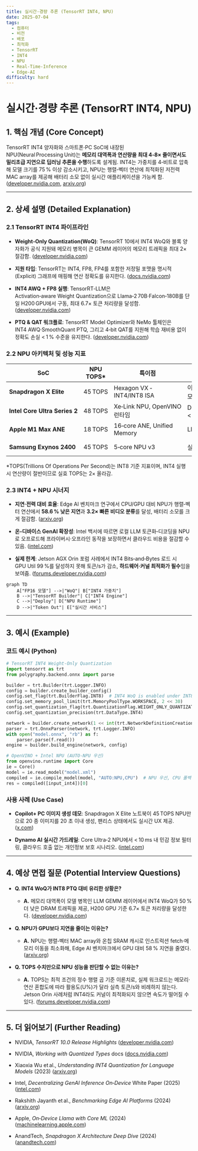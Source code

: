 ```yaml
---
title: 실시간·경량 추론 (TensorRT INT4, NPU)
date: 2025-07-04
tags:
  - 컴퓨터
  - 비전
  - 배포
  - 최적화
  - TensorRT
  - INT4
  - NPU
  - Real-Time-Inference
  - Edge-AI
difficulty: hard
---
```


# 실시간·경량 추론 (TensorRT INT4, NPU)

## 1. 핵심 개념 (Core Concept)

TensorRT INT4 양자화와 스마트폰·PC SoC에 내장된 NPU(Neural Processing Unit)는 **메모리 대역폭과 연산량을 최대 4‑8× 줄이면서도 밀리초급 지연으로 딥러닝 추론을 수행**하도록 설계됨. INT4는 가중치를 4‑비트로 압축해 모델 크기를 75 % 이상 감소시키고, NPU는 행렬‑벡터 연산에 최적화된 저전력 MAC array를 제공해 배터리 소모 없이 실시간 애플리케이션을 가능케 함. ([developer.nvidia.com](https://developer.nvidia.com/blog/nvidia-tensorrt-10-0-upgrades-usability-performance-and-ai-model-support/), [arxiv.org](https://arxiv.org/pdf/2301.12017))

______________________________________________________________________

## 2. 상세 설명 (Detailed Explanation)

### 2.1 TensorRT INT4 파이프라인

- **Weight‑Only Quantization(WoQ)**: TensorRT 10에서 INT4 WoQ와 블록 양자화가 공식 지원돼 메모리 병목이 큰 GEMM 레이어의 메모리 트래픽을 최대 2× 절감함. ([developer.nvidia.com](https://developer.nvidia.com/blog/nvidia-tensorrt-10-0-upgrades-usability-performance-and-ai-model-support/))

- **지원 타입**: TensorRT는 INT4, FP8, FP4를 포함한 저정밀 포맷을 명시적(Explicit) 그래프에 매핑해 연산 정확도를 유지한다. ([docs.nvidia.com](https://docs.nvidia.com/deeplearning/tensorrt/latest/inference-library/work-quantized-types.html))

- **INT4 AWQ + FP8 실행**: TensorRT‑LLM은 Activation‑aware Weight Quantization으로 Llama‑2 70B·Falcon‑180B를 단일 H200 GPU에서 구동, 최대 6.7× 토큰 처리량을 달성함. ([developer.nvidia.com](https://developer.nvidia.com/blog/nvidia-tensorrt-llm-enhancements-deliver-massive-large-language-model-speedups-on-nvidia-h200/))

- **PTQ & QAT 워크플로**: TensorRT Model Optimizer와 NeMo 툴체인은 INT4 AWQ·SmoothQuant PTQ, 그리고 4‑bit QAT를 지원해 학습 재비용 없이 정확도 손실 \< 1 % 수준을 유지한다. ([developer.nvidia.com](https://developer.nvidia.com/blog/post-training-quantization-of-llms-with-nvidia-nemo-and-nvidia-tensorrt-model-optimizer/))

### 2.2 NPU 아키텍처 및 성능 지표

| SoC                           | NPU TOPS\* | 특이점                       | 대표 지연                      | 비고                                                                                                                                                                                                                                           |
| ----------------------------- | ---------- | ---------------------------- | ------------------------------ | ---------------------------------------------------------------------------------------------------------------------------------------------------------------------------------------------------------------------------------------------- |
| **Snapdragon X Elite**        | 45 TOPS    | Hexagon VX ‑ INT4/INT8 ISA   | 이미지 20장 \< 20 초 생성 데모 | Copilot+ 요구 사양 충족 ([anandtech.com](https://www.anandtech.com/show/21445/qualcomm-snapdragon-x-architecture-deep-dive))                                                                                                                   |
| **Intel Core Ultra Series 2** | 48 TOPS    | Xe‑Link NPU, OpenVINO 런타임 | Dynamo AI 가드레일 \< 10 ms    | 5.18× Ryzen 대비 추론 가속 ([intel.com](https://www.intel.com/content/www/us/en/ai-pc/business-showcase.html), [edc.intel.com](https://edc.intel.com/content/www/us/en/products/performance/benchmarks/intel-core-ultra-processors-series-2/)) |
| **Apple M1 Max ANE**          | 18 TOPS    | 16‑core ANE, Unified Memory  | Llama‑3.1‑8B 33 tokens/s       | Core ML 최적화 가이드 ([machinelearning.apple.com](https://machinelearning.apple.com/research/core-ml-on-device-llama))                                                                                                                        |
| **Samsung Exynos 2400**       | 45 TOPS    | 5‑core NPU v3                | 실시간 비전 \< 30 ms           | 4 nm LP node ([semiconductor.samsung.com](https://semiconductor.samsung.com/processor/mobile-processor/exynos-2400/))                                                                                                                          |

\*TOPS(Trillions Of Operations Per Second)는 INT8 기준 지표이며, INT4 실행 시 연산량이 절반이므로 실효 TOPS는 2× 올라감.

### 2.3 INT4 + NPU 시너지

- **지연·전력 대비 효율**: Edge AI 벤치마크 연구에서 CPU/GPU 대비 NPU가 행렬‑벡터 연산에서 **58.6 % 낮은 지연**과 **3.2× 빠른 비디오 분류**를 달성, 배터리 소모를 크게 절감함. ([arxiv.org](https://arxiv.org/abs/2409.14803))

- **온‑디바이스 GenAI 확장성**: Intel 백서에 따르면 로컬 LLM 토큰화‑디코딩을 NPU로 오프로드해 프라이버시·오프라인 동작을 보장하면서 클라우드 비용을 절감할 수 있음. ([intel.com](https://www.intel.com/content/dam/www/central-libraries/us/en/documents/2025-03/decentralizing-generative-ai-inference-on-device-white-paper.pdf))

- **실제 한계**: Jetson AGX Orin 포럼 사례에서 INT4 Bits‑and‑Bytes 로드 시 GPU Util 99 %를 달성하지 못해 토큰/s가 감소, **하드웨어·커널 최적화가 필수**임을 보여줌. ([forums.developer.nvidia.com](https://forums.developer.nvidia.com/t/int8-and-int4-performance-on-orin-agx/321900))

```mermaid
graph TD
    A["FP16 모델"] -->|"WoQ"| B["INT4 가중치"]
    B -->|"TensorRT Builder"| C["INT4 Engine"]
    C -->|"Deploy"| D["NPU Runtime"]
    D -->|"Token Out"| E["실시간 서비스"]
```

______________________________________________________________________

## 3. 예시 (Example)

### 코드 예시 (Python)

```python
# TensorRT INT4 Weight‑Only Quantization
import tensorrt as trt
from polygraphy.backend.onnx import parse

builder = trt.Builder(trt.Logger.INFO)
config = builder.create_builder_config()
config.set_flag(trt.BuilderFlag.INT8)  # INT4 WoQ is enabled under INT8 flag
config.set_memory_pool_limit(trt.MemoryPoolType.WORKSPACE, 2 << 30)
config.set_quantization_flag(trt.QuantizationFlag.WEIGHT_ONLY_QUANTIZATION)
config.set_quantization_precision(trt.DataType.INT4)

network = builder.create_network(1 << int(trt.NetworkDefinitionCreationFlag.EXPLICIT_BATCH))
parser = trt.OnnxParser(network, trt.Logger.INFO)
with open("model.onnx", "rb") as f:
    parser.parse(f.read())
engine = builder.build_engine(network, config)
```

```python
# OpenVINO + Intel NPU (AUTO‑NPU 우선)
from openvino.runtime import Core
ie = Core()
model = ie.read_model("model.xml")
compiled = ie.compile_model(model, "AUTO:NPU,CPU")  # NPU 우선, CPU 폴백
res = compiled([input_int4])[0]
```

### 사용 사례 (Use Case)

- **Copilot+ PC 이미지 생성 데모**: Snapdragon X Elite 노트북이 45 TOPS NPU만으로 20 종 이미지를 20 초 이내 생성, 팬리스 상태에서도 실시간 UX 제공. ([x.com](https://x.com/Snapdragon/status/1803472926726918176?lang=en&utm_source=chatgpt.com))

- **Dynamo AI 실시간 가드레일**: Core Ultra‑2 NPU에서 \< 10 ms 내 민감 정보 필터링, 클라우드 호출 없는 개인정보 보호 시나리오. ([intel.com](https://www.intel.com/content/www/us/en/ai-pc/business-showcase.html))

______________________________________________________________________

## 4. 예상 면접 질문 (Potential Interview Questions)

- **Q. INT4 WoQ가 INT8 PTQ 대비 유리한 상황은?**

  - **A.** 메모리 대역폭이 모델 병목인 LLM GEMM 레이어에서 INT4 WoQ가 50 % 더 낮은 DRAM 트래픽을 제공, H200 GPU 기준 6.7× 토큰 처리량을 달성한다. ([developer.nvidia.com](https://developer.nvidia.com/blog/nvidia-tensorrt-llm-enhancements-deliver-massive-large-language-model-speedups-on-nvidia-h200/))

- **Q. NPU가 GPU보다 지연을 줄이는 이유는?**

  - **A.** NPU는 행렬‑벡터 MAC array와 온칩 SRAM 캐시로 인스트럭션 fetch·메모리 이동을 최소화해, Edge AI 벤치마크에서 GPU 대비 58 % 지연을 줄였다. ([arxiv.org](https://arxiv.org/abs/2409.14803))

- **Q. TOPS 수치만으로 NPU 성능을 판단할 수 없는 이유는?**

  - **A.** TOPS는 최적 조건의 정수 행렬 곱 기준 이론치로, 실제 워크로드는 메모리·연산 혼합도에 따라 활용도(U%)가 달라 실측 토큰/s와 비례하지 않는다. Jetson Orin 사례처럼 INT4라도 커널이 최적화되지 않으면 속도가 떨어질 수 있다. ([forums.developer.nvidia.com](https://forums.developer.nvidia.com/t/int8-and-int4-performance-on-orin-agx/321900))

______________________________________________________________________

## 5. 더 읽어보기 (Further Reading)

- NVIDIA, _TensorRT 10.0 Release Highlights_ ([developer.nvidia.com](https://developer.nvidia.com/blog/nvidia-tensorrt-10-0-upgrades-usability-performance-and-ai-model-support/))

- NVIDIA, _Working with Quantized Types_ docs ([docs.nvidia.com](https://docs.nvidia.com/deeplearning/tensorrt/latest/inference-library/work-quantized-types.html))

- Xiaoxia Wu et al., _Understanding INT4 Quantization for Language Models_ (2023) ([arxiv.org](https://arxiv.org/pdf/2301.12017))

- Intel, _Decentralizing GenAI Inference On‑Device_ White Paper (2025) ([intel.com](https://www.intel.com/content/dam/www/central-libraries/us/en/documents/2025-03/decentralizing-generative-ai-inference-on-device-white-paper.pdf))

- Rakshith Jayanth et al., _Benchmarking Edge AI Platforms_ (2024) ([arxiv.org](https://arxiv.org/abs/2409.14803))

- Apple, _On‑Device Llama with Core ML_ (2024) ([machinelearning.apple.com](https://machinelearning.apple.com/research/core-ml-on-device-llama))

- AnandTech, _Snapdragon X Architecture Deep Dive_ (2024) ([anandtech.com](https://www.anandtech.com/show/21445/qualcomm-snapdragon-x-architecture-deep-dive))
